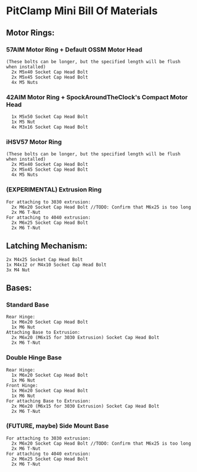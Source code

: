 # PitClamp Mini Bill Of Materials 

## Motor Rings:

### 57AIM Motor Ring + Default OSSM Motor Head 
    (These bolts can be longer, but the specified length will be flush when installed)
      2x M5x40 Socket Cap Head Bolt
      2x M5x45 Socket Cap Head Bolt
      4x M5 Nuts

### 42AIM Motor Ring + SpockAroundTheClock's Compact Motor Head
      1x M5x50 Socket Cap Head Bolt
      1x M5 Nut
      4x M3x16 Socket Cap Head Bolt

### iHSV57 Motor Ring
    (These bolts can be longer, but the specified length will be flush when installed)
      2x M5x40 Socket Cap Head Bolt
      2x M5x45 Socket Cap Head Bolt
      4x M5 Nuts

### (EXPERIMENTAL) Extrusion Ring
    For attaching to 3030 extrusion:
      2x M6x20 Socket Cap Head Bolt //TODO: Confirm that M6x25 is too long
      2x M6 T-Nut
    For attaching to 4040 extrusion:
      2x M6x25 Socket Cap Head Bolt
      2x M6 T-Nut

## Latching Mechanism:
    2x M4x25 Socket Cap Head Bolt
    1x M4x12 or M4x10 Socket Cap Head Bolt
    3x M4 Nut

## Bases:

###  Standard Base
    Rear Hinge:
      1x M6x20 Socket Cap Head Bolt
      1x M6 Nut
    Attaching Base to Extrusion:
      2x M6x20 (M6x15 for 3030 Extrusion) Socket Cap Head Bolt
      2x M6 T-Nut

###  Double Hinge Base
    Rear Hinge:
      1x M6x20 Socket Cap Head Bolt
      1x M6 Nut
    Front Hinge:
      1x M6x20 Socket Cap Head Bolt
      1x M6 Nut
    For attaching Base to Extrusion:
      2x M6x20 (M6x15 for 3030 Extrusion) Socket Cap Head Bolt
      2x M6 T-Nut

### (FUTURE, maybe) Side Mount Base
    For attaching to 3030 extrusion:
      2x M6x20 Socket Cap Head Bolt //TODO: Confirm that M6x25 is too long
      2x M6 T-Nut
    For attaching to 4040 extrusion:
      2x M6x25 Socket Cap Head Bolt
      2x M6 T-Nut
